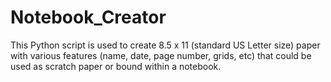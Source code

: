 Notebook_Creator
================

This Python script is used to create 8.5 x 11 (standard US Letter size) paper
with various features (name, date, page number, grids, etc) that could be used
as scratch paper or bound within a notebook.
